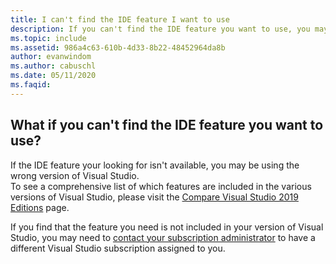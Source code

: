 ```yaml
---
title: I can't find the IDE feature I want to use
description: If you can't find the IDE feature you want to use, you may be using the incorrect version of Visual Studio
ms.topic: include
ms.assetid: 986a4c63-610b-4d33-8b22-48452964da8b
author: evanwindom
ms.author: cabuschl
ms.date: 05/11/2020
ms.faqid: 
---
```


## What if you can't find the IDE feature you want to use? 

If the IDE feature your looking for isn't available, you may be using the wrong version of Visual Studio.  
To see a comprehensive list of which features are included in the various versions of Visual Studio, please visit the [Compare Visual Studio 2019 Editions](https://visualstudio.microsoft.com/vs/compare/) page. 

If you find that the feature you need is not included in your version of Visual Studio, you may need to [contact your subscription administrator](https://docs.microsoft.com/visualstudio/subscriptions/contact-my-admin) to have a different Visual Studio subscription assigned to you.  